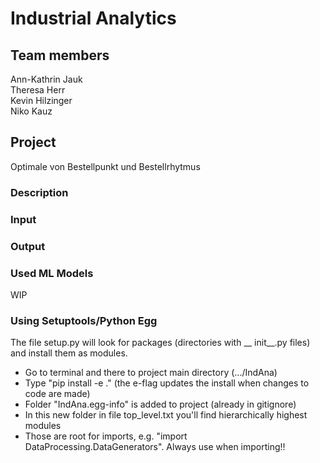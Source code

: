 # Industrial Analytics

## Team members
Ann-Kathrin Jauk\
Theresa Herr\
Kevin Hilzinger\
Niko Kauz


## Project
Optimale von Bestellpunkt und Bestellrhytmus

### Description


### Input


### Output


### Used ML Models
WIP

### Using Setuptools/Python Egg
The file setup.py will look for packages (directories with __ init__.py files) and install them as modules.

- Go to terminal and there to project main directory (.../IndAna)
- Type "pip install -e ." (the e-flag updates the install when changes to code are made)
- Folder "IndAna.egg-info" is added to project (already in gitignore)
- In this new folder in file top_level.txt you'll find hierarchically highest modules
- Those are root for imports, e.g. "import DataProcessing.DataGenerators". Always use when importing!! 
